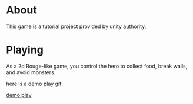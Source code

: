 # About

This game is a tutorial project provided by unity authority.

# Playing

As a 2d Rouge-like game, you control the hero to collect food, break walls, and avoid monsters.

here is a demo play gif:

[demo play](https://raw.githubusercontent.com/398607/CurelWorld/master/CurelWorld%20show.gif)